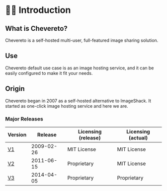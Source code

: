 # 👋🏾 Introduction

## What is Chevereto?

Chevereto is a self-hosted multi-user, full-featured image sharing solution.

## Use

Chevereto default use case is as an image hosting service, and it can be easily configured to make it fit your needs.

## Origin

Chevereto began in 2007 as a self-hosted alternative to ImageShack. It started as one-click image hosting service and here we are.

### Major Releases

| Version                                            | Release    | Licensing (release) | Licensing (actual) |
| -------------------------------------------------- | ---------- | ------------------- | ------------------ |
| [V1](https://code.google.com/archive/p/chevereto/) | 2009-02-26 | MIT License         | MIT License        |
| [V2](https://github.com/chevereto/chevereto-2)     | 2011-06-15 | Proprietary         | MIT License        |
| [V3](https://chevereto.com/releases)               | 2014-04-05 | Proprietary         | Proprietary        |
